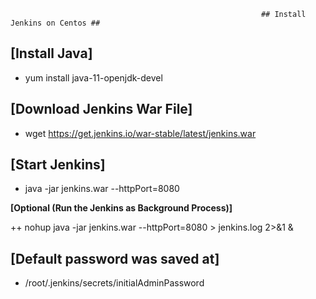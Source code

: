                                                             ## Install Jenkins on Centos ##
## [Install Java]

  - yum install java-11-openjdk-devel

## [Download Jenkins War File]
  
  - wget https://get.jenkins.io/war-stable/latest/jenkins.war


## [Start Jenkins]

  -  java -jar jenkins.war --httpPort=8080
 

  **[Optional (Run the Jenkins as Background Process)]**

  ++ nohup java -jar jenkins.war --httpPort=8080 > jenkins.log 2>&1 &


## [Default password was saved at]

  - /root/.jenkins/secrets/initialAdminPassword
